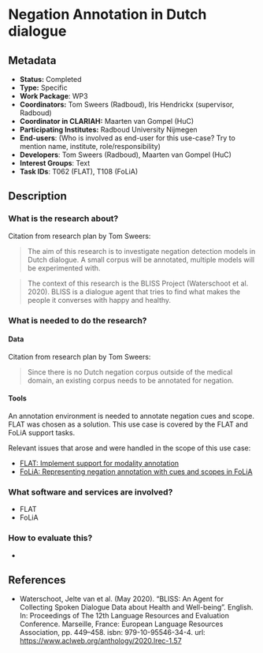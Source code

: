 # Negation Annotation in Dutch dialogue

## Metadata

* **Status:**  Completed
* **Type:** Specific
* **Work Package**: WP3
* **Coordinators:**  Tom Sweers (Radboud), Iris Hendrickx (supervisor, Radboud)
* **Coordinator in CLARIAH:** Maarten van Gompel (HuC)
* **Participating Institutes:** Radboud University Nijmegen
* **End-users**: (Who is involved as end-user for this use-case? Try to mention name, institute, role/responsibility)
* **Developers**: Tom Sweers (Radboud), Maarten van Gompel (HuC)
* **Interest Groups**: Text
* **Task IDs**: T062 (FLAT), T108 (FoLiA)

## Description

### What is the research about?

Citation from research plan by Tom Sweers:

> The aim of this research is to investigate negation detection models in Dutch
> dialogue. A small corpus will be annotated, multiple models will be experimented with.

> The context of this research is the BLISS Project (Waterschoot et al. 2020).
> BLISS is a dialogue agent that tries to find what makes the people it converses
> with happy and healthy.

### What is needed to do the research?

#### Data

Citation from research plan by Tom Sweers:

> Since there is no Dutch negation corpus outside of the medical domain, an existing corpus needs to be annotated for negation.

#### Tools

An annotation environment is needed to annotate negation cues and scope. FLAT was chosen as a solution. This use case is
covered by the FLAT and FoLiA support tasks.

Relevant issues that arose and were handled in the scope of this use case:

* [FLAT: Implement support for modality annotation](https://github.com/proycon/flat/issues/161)
* [FoLiA: Representing negation annotation with cues and scopes in FoLiA](https://github.com/proycon/folia/issues/86)

### What software and services are involved?

* FLAT
* FoLiA

### How to evaluate this?

-

## References

* Waterschoot, Jelte van et al. (May 2020). “BLISS: An Agent for Collecting Spoken Dialogue Data about Health and Well-being”. English. In: Proceedings of The 12th Language Resources and Evaluation Conference. Marseille, France: European Language Resources Association, pp. 449–458. isbn: 979-10-95546-34-4. url: https://www.aclweb.org/anthology/2020.lrec-1.57

